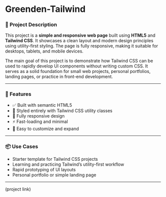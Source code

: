 # Greenden-Tailwind
### 📄 Project Description

This project is a **simple and responsive web page** built using **HTML5** and **Tailwind CSS**. It showcases a clean layout and modern design principles using utility-first styling. The page is fully responsive, making it suitable for desktops, tablets, and mobile devices.

The main goal of this project is to demonstrate how Tailwind CSS can be used to rapidly develop UI components without writing custom CSS. It serves as a solid foundation for small web projects, personal portfolios, landing pages, or practice in front-end development.

---

### 🔧 Features

* ✅ Built with semantic HTML5
* 🎨 Styled entirely with Tailwind CSS utility classes
* 📱 Fully responsive design
* ⚡ Fast-loading and minimal
* 🧩 Easy to customize and expand

---

### 📦 Use Cases

* Starter template for Tailwind CSS projects
* Learning and practicing Tailwind’s utility-first workflow
* Rapid prototyping of UI layouts
* Personal portfolio or simple landing page

---
(project link)
